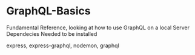 # GraphQL-Basics
Fundamental Reference, looking at how to use GraphQL on a local Server
Dependecies Needed to be installed

express, express-graphql, nodemon, graphql
